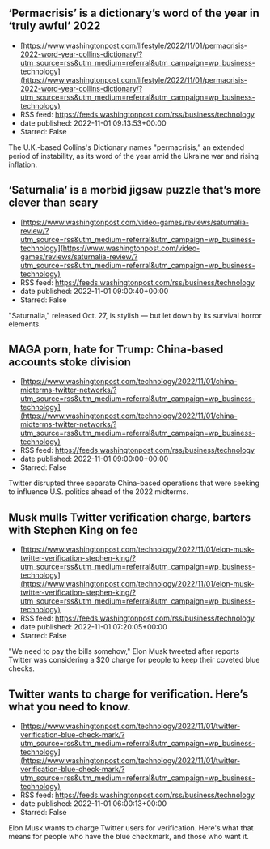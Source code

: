 ## ‘Permacrisis’ is a dictionary’s word of the year in ‘truly awful’ 2022
 - [https://www.washingtonpost.com/lifestyle/2022/11/01/permacrisis-2022-word-year-collins-dictionary/?utm_source=rss&utm_medium=referral&utm_campaign=wp_business-technology](https://www.washingtonpost.com/lifestyle/2022/11/01/permacrisis-2022-word-year-collins-dictionary/?utm_source=rss&utm_medium=referral&utm_campaign=wp_business-technology)
 - RSS feed: https://feeds.washingtonpost.com/rss/business/technology
 - date published: 2022-11-01 09:13:53+00:00
 - Starred: False

The U.K.-based Collins's Dictionary names "permacrisis,” an extended period of instability, as its word of the year amid the Ukraine war and rising inflation.

## ‘Saturnalia’ is a morbid jigsaw puzzle that’s more clever than scary
 - [https://www.washingtonpost.com/video-games/reviews/saturnalia-review/?utm_source=rss&utm_medium=referral&utm_campaign=wp_business-technology](https://www.washingtonpost.com/video-games/reviews/saturnalia-review/?utm_source=rss&utm_medium=referral&utm_campaign=wp_business-technology)
 - RSS feed: https://feeds.washingtonpost.com/rss/business/technology
 - date published: 2022-11-01 09:00:40+00:00
 - Starred: False

"Saturnalia," released Oct. 27, is stylish — but let down by its survival horror elements.

## MAGA porn, hate for Trump: China-based accounts stoke division
 - [https://www.washingtonpost.com/technology/2022/11/01/china-midterms-twitter-networks/?utm_source=rss&utm_medium=referral&utm_campaign=wp_business-technology](https://www.washingtonpost.com/technology/2022/11/01/china-midterms-twitter-networks/?utm_source=rss&utm_medium=referral&utm_campaign=wp_business-technology)
 - RSS feed: https://feeds.washingtonpost.com/rss/business/technology
 - date published: 2022-11-01 09:00:00+00:00
 - Starred: False

Twitter disrupted three separate China-based operations that were seeking to influence U.S. politics ahead of the 2022 midterms.

## Musk mulls Twitter verification charge, barters with Stephen King on fee
 - [https://www.washingtonpost.com/technology/2022/11/01/elon-musk-twitter-verification-stephen-king/?utm_source=rss&utm_medium=referral&utm_campaign=wp_business-technology](https://www.washingtonpost.com/technology/2022/11/01/elon-musk-twitter-verification-stephen-king/?utm_source=rss&utm_medium=referral&utm_campaign=wp_business-technology)
 - RSS feed: https://feeds.washingtonpost.com/rss/business/technology
 - date published: 2022-11-01 07:20:05+00:00
 - Starred: False

"We need to pay the bills somehow," Elon Musk tweeted after reports Twitter was considering a $20 charge for people to keep their coveted blue checks.

## Twitter wants to charge for verification. Here’s what you need to know.
 - [https://www.washingtonpost.com/technology/2022/11/01/twitter-verification-blue-check-mark/?utm_source=rss&utm_medium=referral&utm_campaign=wp_business-technology](https://www.washingtonpost.com/technology/2022/11/01/twitter-verification-blue-check-mark/?utm_source=rss&utm_medium=referral&utm_campaign=wp_business-technology)
 - RSS feed: https://feeds.washingtonpost.com/rss/business/technology
 - date published: 2022-11-01 06:00:13+00:00
 - Starred: False

Elon Musk wants to charge Twitter users for verification. Here's what that means for people who have the blue checkmark, and those who want it.
